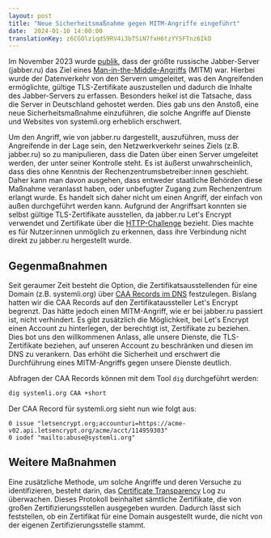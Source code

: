 ```yaml
---
layout: post
title: "Neue Sicherheitsmaßnahme gegen MITM-Angriffe eingeführt"
date:  2024-01-10 14:00:00
translationKey: z6CGOlziqdS9RV4i3bTSiN7fxH6tzYY5FTnz6IkO
---
```


Im November 2023 wurde [publik](https://notes.valdikss.org.ru/jabber.ru-mitm/), dass der größte russische Jabber-Server (jabber.ru) das Ziel eines [Man-in-the-Middle-Angriffs](https://en.wikipedia.org/wiki/Man-in-the-middle_attack) (MITM) war. Hierbei wurde der Datenverkehr von den Servern umgeleitet, was den Angreifenden ermöglichte, gültige TLS-Zertifikate auszustellen und dadurch die Inhalte des Jabber-Servers zu erfassen. Besonders heikel ist die Tatsache, dass die Server in Deutschland gehostet werden. Dies gab uns den Anstoß, eine neue Sicherheitsmaßnahme einzuführen, die solche Angriffe auf Dienste und Websites von systemli.org erheblich erschwert.<!--more-->

Um den Angriff, wie von jabber.ru dargestellt, auszuführen, muss der Angreifende in der Lage sein, den Netzwerkverkehr seines Ziels (z.B. jabber.ru) so zu manipulieren, dass die Daten über einen Server umgeleitet werden, der unter seiner Kontrolle steht. Es ist äußerst unwahrscheinlich, dass dies ohne Kenntnis der Rechenzentrumsbetreiber:innen geschieht. Daher kann man davon ausgehen, dass entweder staatliche Behörden diese Maßnahme veranlasst haben, oder unbefugter Zugang zum Rechenzentrum erlangt wurde. Es handelt sich daher nicht um einen Angriff, der einfach von außen durchgeführt werden kann. Aufgrund der Angriffsart konnten sie selbst gültige TLS-Zertifikate ausstellen, da jabber.ru Let's Encrypt verwendet und Zertifikate über die [HTTP-Challenge](https://letsencrypt.org/docs/challenge-types/#http-01-challenge) bezieht. Dies machte es für Nutzer:innen unmöglich zu erkennen, dass ihre Verbindung nicht direkt zu jabber.ru hergestellt wurde.

## Gegenmaßnahmen

Seit geraumer Zeit besteht die Option, die Zertifikatsausstellenden für eine Domain (z.B. systemli.org) über [CAA Records im DNS](https://en.wikipedia.org/wiki/DNS_Certification_Authority_Authorization) festzulegen. Bislang hatten wir die CAA Records auf den Zertifikataussteller Let's Encrypt begrenzt. Das hätte jedoch einen MITM-Angriff, wie er bei jabber.ru passiert ist, nicht verhindert. Es gibt zusätzlich die Möglichkeit, bei Let's Encrypt einen Account zu hinterlegen, der berechtigt ist, Zertifikate zu beziehen. Dies bot uns den willkommenen Anlass, alle unsere Dienste, die TLS-Zertifikate beziehen, auf unseren Account zu beschränken und diesen im DNS zu verankern. Das erhöht die Sicherheit und erschwert die Durchführung eines MITM-Angriffs gegen unsere Dienste deutlich.

Abfragen der CAA Records können mit dem Tool `dig` durchgeführt werden:

```bash
dig systemli.org CAA +short
```

Der CAA Record für systemli.org sieht nun wie folgt aus:

```text
0 issue "letsencrypt.org;accounturi=https://acme-v02.api.letsencrypt.org/acme/acct/114959303"
0 iodef "mailto:abuse@systemli.org"
```

## Weitere Maßnahmen

Eine zusätzliche Methode, um solche Angriffe und deren Versuche zu identifizieren, besteht darin, das [Certificate Transparency](https://certificate.transparency.dev/) Log zu überwachen. Dieses Protokoll beinhaltet sämtliche Zertifikate, die von großen Zertifizierungsstellen ausgegeben wurden. Dadurch lässt sich feststellen, ob ein Zertifikat für eine Domain ausgestellt wurde, die nicht von der eigenen Zertifizierungsstelle stammt.
